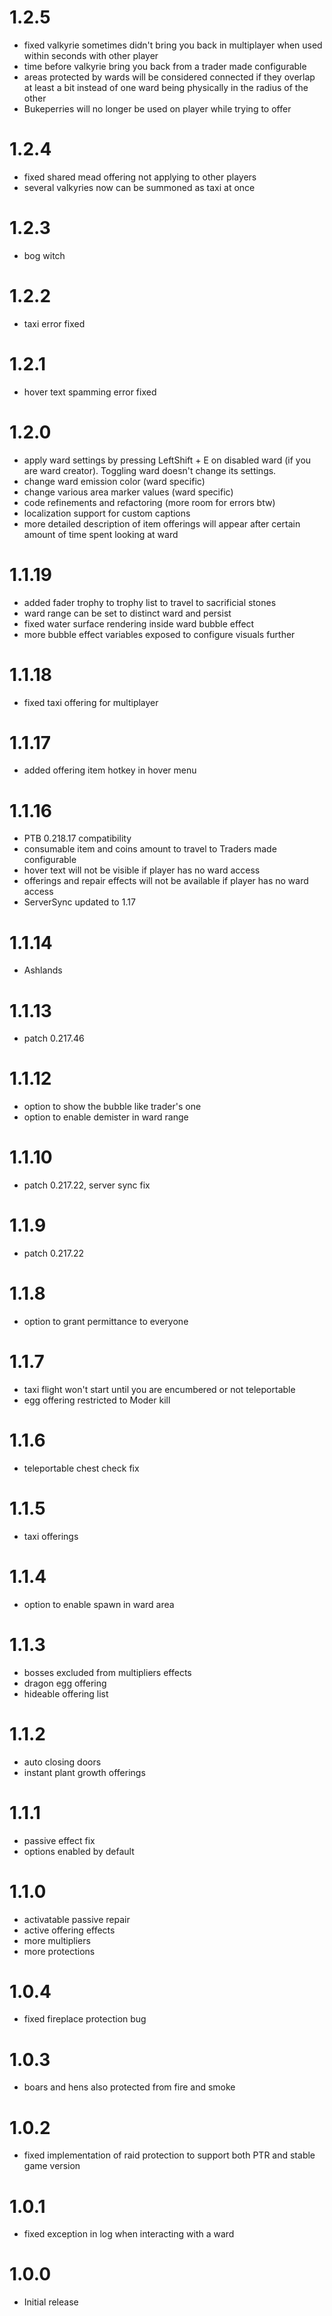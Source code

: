 # 1.2.5
* fixed valkyrie sometimes didn't bring you back in multiplayer when used within seconds with other player
* time before valkyrie bring you back from a trader made configurable
* areas protected by wards will be considered connected if they overlap at least a bit instead of one ward being physically in the radius of the other
* Bukeperries will no longer be used on player while trying to offer

# 1.2.4
* fixed shared mead offering not applying to other players
* several valkyries now can be summoned as taxi at once

# 1.2.3
* bog witch

# 1.2.2
* taxi error fixed

# 1.2.1
* hover text spamming error fixed

# 1.2.0
* apply ward settings by pressing LeftShift + E on disabled ward (if you are ward creator). Toggling ward doesn't change its settings.
* change ward emission color (ward specific)
* change various area marker values (ward specific)
* code refinements and refactoring (more room for errors btw)
* localization support for custom captions
* more detailed description of item offerings will appear after certain amount of time spent looking at ward

# 1.1.19
* added fader trophy to trophy list to travel to sacrificial stones
* ward range can be set to distinct ward and persist
* fixed water surface rendering inside ward bubble effect
* more bubble effect variables exposed to configure visuals further

# 1.1.18
* fixed taxi offering for multiplayer

# 1.1.17
* added offering item hotkey in hover menu

# 1.1.16
* PTB 0.218.17 compatibility
* consumable item and coins amount to travel to Traders made configurable
* hover text will not be visible if player has no ward access
* offerings and repair effects will not be available if player has no ward access
* ServerSync updated to 1.17

# 1.1.14
* Ashlands

# 1.1.13
* patch 0.217.46

# 1.1.12
* option to show the bubble like trader's one
* option to enable demister in ward range

# 1.1.10
* patch 0.217.22, server sync fix

# 1.1.9
* patch 0.217.22

# 1.1.8
* option to grant permittance to everyone

# 1.1.7
* taxi flight won't start until you are encumbered or not teleportable
* egg offering restricted to Moder kill

# 1.1.6
* teleportable chest check fix

# 1.1.5
* taxi offerings

# 1.1.4
* option to enable spawn in ward area

# 1.1.3
* bosses excluded from multipliers effects
* dragon egg offering
* hideable offering list

# 1.1.2
* auto closing doors
* instant plant growth offerings

# 1.1.1
* passive effect fix
* options enabled by default

# 1.1.0
* activatable passive repair
* active offering effects
* more multipliers
* more protections

# 1.0.4
* fixed fireplace protection bug

# 1.0.3
* boars and hens also protected from fire and smoke

# 1.0.2
* fixed implementation of raid protection to support both PTR and stable game version

# 1.0.1
* fixed exception in log when interacting with a ward

# 1.0.0
* Initial release